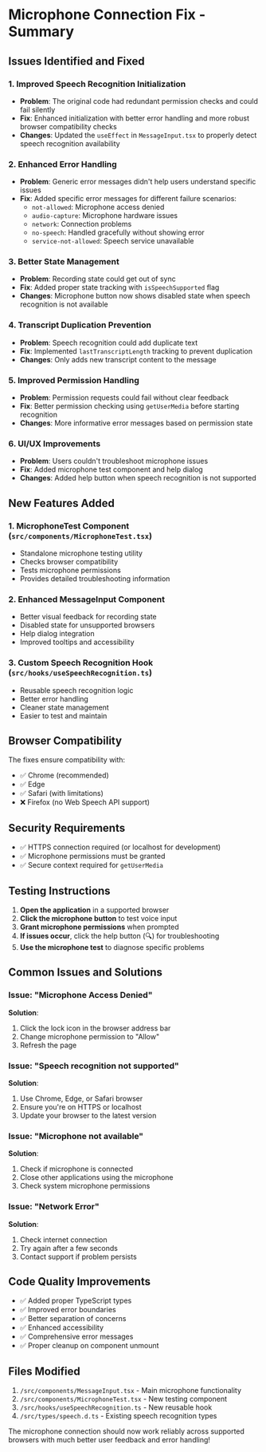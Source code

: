 # Microphone Connection Fix - Summary

## Issues Identified and Fixed

### 1. **Improved Speech Recognition Initialization**

- **Problem**: The original code had redundant permission checks and could fail silently
- **Fix**: Enhanced initialization with better error handling and more robust browser compatibility checks
- **Changes**: Updated the `useEffect` in `MessageInput.tsx` to properly detect speech recognition availability

### 2. **Enhanced Error Handling**

- **Problem**: Generic error messages didn't help users understand specific issues
- **Fix**: Added specific error messages for different failure scenarios:
  - `not-allowed`: Microphone access denied
  - `audio-capture`: Microphone hardware issues
  - `network`: Connection problems
  - `no-speech`: Handled gracefully without showing error
  - `service-not-allowed`: Speech service unavailable

### 3. **Better State Management**

- **Problem**: Recording state could get out of sync
- **Fix**: Added proper state tracking with `isSpeechSupported` flag
- **Changes**: Microphone button now shows disabled state when speech recognition is not available

### 4. **Transcript Duplication Prevention**

- **Problem**: Speech recognition could add duplicate text
- **Fix**: Implemented `lastTranscriptLength` tracking to prevent duplication
- **Changes**: Only adds new transcript content to the message

### 5. **Improved Permission Handling**

- **Problem**: Permission requests could fail without clear feedback
- **Fix**: Better permission checking using `getUserMedia` before starting recognition
- **Changes**: More informative error messages based on permission state

### 6. **UI/UX Improvements**

- **Problem**: Users couldn't troubleshoot microphone issues
- **Fix**: Added microphone test component and help dialog
- **Changes**: Added help button when speech recognition is not supported

## New Features Added

### 1. **MicrophoneTest Component** (`src/components/MicrophoneTest.tsx`)

- Standalone microphone testing utility
- Checks browser compatibility
- Tests microphone permissions
- Provides detailed troubleshooting information

### 2. **Enhanced MessageInput Component**

- Better visual feedback for recording state
- Disabled state for unsupported browsers
- Help dialog integration
- Improved tooltips and accessibility

### 3. **Custom Speech Recognition Hook** (`src/hooks/useSpeechRecognition.ts`)

- Reusable speech recognition logic
- Better error handling
- Cleaner state management
- Easier to test and maintain

## Browser Compatibility

The fixes ensure compatibility with:

- ✅ Chrome (recommended)
- ✅ Edge
- ✅ Safari (with limitations)
- ❌ Firefox (no Web Speech API support)

## Security Requirements

- ✅ HTTPS connection required (or localhost for development)
- ✅ Microphone permissions must be granted
- ✅ Secure context required for `getUserMedia`

## Testing Instructions

1. **Open the application** in a supported browser
2. **Click the microphone button** to test voice input
3. **Grant microphone permissions** when prompted
4. **If issues occur**, click the help button (🔍) for troubleshooting
5. **Use the microphone test** to diagnose specific problems

## Common Issues and Solutions

### Issue: "Microphone Access Denied"

**Solution**:

1. Click the lock icon in the browser address bar
2. Change microphone permission to "Allow"
3. Refresh the page

### Issue: "Speech recognition not supported"

**Solution**:

1. Use Chrome, Edge, or Safari browser
2. Ensure you're on HTTPS or localhost
3. Update your browser to the latest version

### Issue: "Microphone not available"

**Solution**:

1. Check if microphone is connected
2. Close other applications using the microphone
3. Check system microphone permissions

### Issue: "Network Error"

**Solution**:

1. Check internet connection
2. Try again after a few seconds
3. Contact support if problem persists

## Code Quality Improvements

- ✅ Added proper TypeScript types
- ✅ Improved error boundaries
- ✅ Better separation of concerns
- ✅ Enhanced accessibility
- ✅ Comprehensive error messages
- ✅ Proper cleanup on component unmount

## Files Modified

1. `/src/components/MessageInput.tsx` - Main microphone functionality
2. `/src/components/MicrophoneTest.tsx` - New testing component
3. `/src/hooks/useSpeechRecognition.ts` - New reusable hook
4. `/src/types/speech.d.ts` - Existing speech recognition types

The microphone connection should now work reliably across supported browsers with much better user feedback and error handling!

